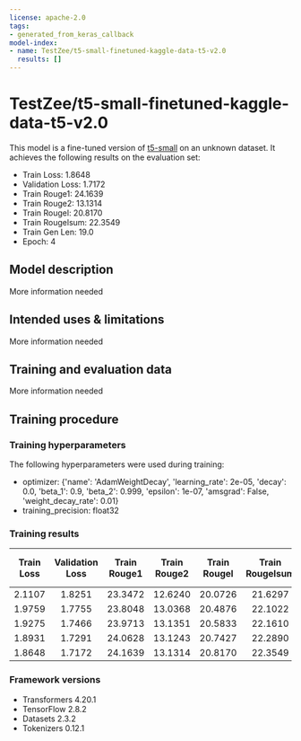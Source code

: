```yaml
---
license: apache-2.0
tags:
- generated_from_keras_callback
model-index:
- name: TestZee/t5-small-finetuned-kaggle-data-t5-v2.0
  results: []
---
```


<!-- This model card has been generated automatically according to the information Keras had access to. You should
probably proofread and complete it, then remove this comment. -->

# TestZee/t5-small-finetuned-kaggle-data-t5-v2.0

This model is a fine-tuned version of [t5-small](https://huggingface.co/t5-small) on an unknown dataset.
It achieves the following results on the evaluation set:
- Train Loss: 1.8648
- Validation Loss: 1.7172
- Train Rouge1: 24.1639
- Train Rouge2: 13.1314
- Train Rougel: 20.8170
- Train Rougelsum: 22.3549
- Train Gen Len: 19.0
- Epoch: 4

## Model description

More information needed

## Intended uses & limitations

More information needed

## Training and evaluation data

More information needed

## Training procedure

### Training hyperparameters

The following hyperparameters were used during training:
- optimizer: {'name': 'AdamWeightDecay', 'learning_rate': 2e-05, 'decay': 0.0, 'beta_1': 0.9, 'beta_2': 0.999, 'epsilon': 1e-07, 'amsgrad': False, 'weight_decay_rate': 0.01}
- training_precision: float32

### Training results

| Train Loss | Validation Loss | Train Rouge1 | Train Rouge2 | Train Rougel | Train Rougelsum | Train Gen Len | Epoch |
|:----------:|:---------------:|:------------:|:------------:|:------------:|:---------------:|:-------------:|:-----:|
| 2.1107     | 1.8251          | 23.3472      | 12.6240      | 20.0726      | 21.6297         | 19.0          | 0     |
| 1.9759     | 1.7755          | 23.8048      | 13.0368      | 20.4876      | 22.1022         | 19.0          | 1     |
| 1.9275     | 1.7466          | 23.9713      | 13.1351      | 20.5833      | 22.1610         | 19.0          | 2     |
| 1.8931     | 1.7291          | 24.0628      | 13.1243      | 20.7427      | 22.2890         | 19.0          | 3     |
| 1.8648     | 1.7172          | 24.1639      | 13.1314      | 20.8170      | 22.3549         | 19.0          | 4     |


### Framework versions

- Transformers 4.20.1
- TensorFlow 2.8.2
- Datasets 2.3.2
- Tokenizers 0.12.1
